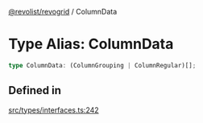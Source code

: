 [@revolist/revogrid](README.md) / ColumnData

# Type Alias: ColumnData

```ts
type ColumnData: (ColumnGrouping | ColumnRegular)[];
```

## Defined in

[src/types/interfaces.ts:242](https://github.com/revolist/revogrid/blob/684eab34b16e993178d736466d35507eda9850cd/src/types/interfaces.ts#L242)

